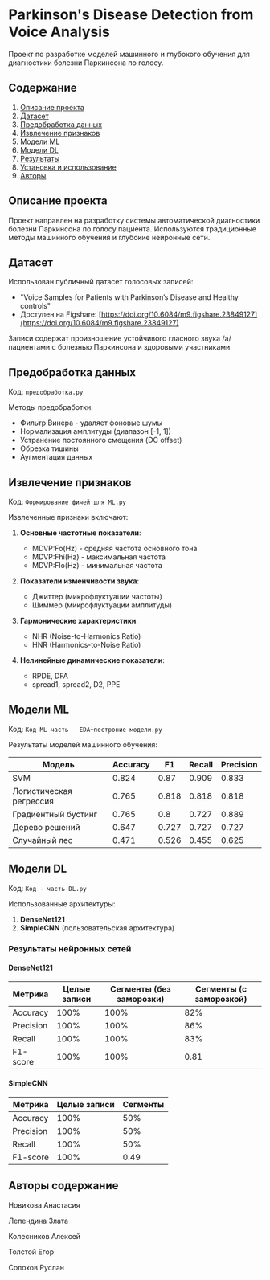 # Parkinson's Disease Detection from Voice Analysis

Проект по разработке моделей машинного и глубокого обучения для диагностики болезни Паркинсона по голосу.

## Содержание
1. [Описание проекта](#описание-проекта)
2. [Датасет](#датасет)
3. [Предобработка данных](#предобработка-данных)
4. [Извлечение признаков](#извлечение-признаков)
5. [Модели ML](#модели-ml)
6. [Модели DL](#модели-dl)
7. [Результаты](#результаты)
8. [Установка и использование](#установка-и-использование)
9. [Авторы](#авторы)

## Описание проекта

Проект направлен на разработку системы автоматической диагностики болезни Паркинсона по голосу пациента. Используются традиционные методы машинного обучения и глубокие нейронные сети.

## Датасет

Использован публичный датасет голосовых записей:
- "Voice Samples for Patients with Parkinson’s Disease and Healthy controls"
- Доступен на Figshare: [https://doi.org/10.6084/m9.figshare.23849127](https://doi.org/10.6084/m9.figshare.23849127)

Записи содержат произношение устойчивого гласного звука /a/ пациентами с болезнью Паркинсона и здоровыми участниками.

## Предобработка данных

Код: `предобработка.py`

Методы предобработки:
- Фильтр Винера - удаляет фоновые шумы
- Нормализация амплитуды (диапазон [-1, 1])
- Устранение постоянного смещения (DC offset)
- Обрезка тишины
- Аугментация данных

## Извлечение признаков

Код: `Формирование фичей для ML.py`

Извлеченные признаки включают:
1. **Основные частотные показатели**:
   - MDVP:Fo(Hz) - средняя частота основного тона
   - MDVP:Fhi(Hz) - максимальная частота
   - MDVP:Flo(Hz) - минимальная частота

2. **Показатели изменчивости звука**:
   - Джиттер (микрофлуктуации частоты)
   - Шиммер (микрофлуктуации амплитуды)

3. **Гармонические характеристики**:
   - NHR (Noise-to-Harmonics Ratio)
   - HNR (Harmonics-to-Noise Ratio)

4. **Нелинейные динамические показатели**:
   - RPDE, DFA
   - spread1, spread2, D2, PPE

## Модели ML

Код: `Код ML часть - EDA+построние модели.py`

Результаты моделей машинного обучения:

| Модель               | Accuracy | F1   | Recall | Precision |
|----------------------|----------|------|--------|-----------|
| SVM                  | 0.824    | 0.87 | 0.909  | 0.833     |
| Логистическая регрессия | 0.765    | 0.818 | 0.818 | 0.818     |
| Градиентный бустинг   | 0.765    | 0.8  | 0.727  | 0.889     |
| Дерево решений       | 0.647    | 0.727 | 0.727 | 0.727     |
| Случайный лес        | 0.471    | 0.526 | 0.455 | 0.625     |

## Модели DL

Код: `Код - часть DL.py`

Использованные архитектуры:
1. **DenseNet121**
2. **SimpleCNN** (пользовательская архитектура)

### Результаты нейронных сетей

#### DenseNet121
| Метрика      | Целые записи | Сегменты (без заморозки) | Сегменты (с заморозкой) |
|--------------|--------------|--------------------------|-------------------------|
| Accuracy     | 100%         | 100%                     | 82%                     |
| Precision    | 100%         | 100%                     | 86%                     |
| Recall       | 100%         | 100%                     | 83%                     |
| F1-score     | 100%         | 100%                     | 0.81                    |

#### SimpleCNN
| Метрика      | Целые записи | Сегменты |
|--------------|--------------|----------|
| Accuracy     | 100%         | 50%      |
| Precision    | 100%         | 50%      |
| Recall       | 100%         | 50%      |
| F1-score     | 100%         | 0.49     |

## Авторы содержание
Новикова Анастасия

Лепендина Злата

Колесников Алексей

Толстой Егор

Солохов Руслан
